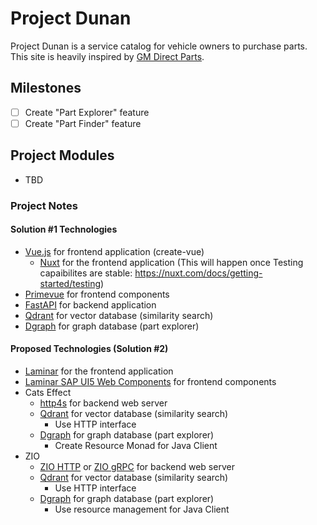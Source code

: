 # Project Dunan
Project Dunan is a service catalog for vehicle owners to purchase parts.  This site is heavily inspired by [GM Direct Parts](https://www.gmpartsdirect.com/).

## Milestones
- [ ] Create "Part Explorer" feature
- [ ] Create "Part Finder" feature

## Project Modules
- TBD


### Project Notes
#### Solution #1 Technologies
- [Vue.js](https://vuejs.org/) for frontend application (create-vue)
    - [Nuxt](https://nuxt.com/) for the frontend application (This will happen once Testing capaibilites are stable: https://nuxt.com/docs/getting-started/testing)
- [Primevue](https://primevue.org/) for frontend components
- [FastAPI](https://fastapi.tiangolo.com/) for backend application
- [Qdrant](https://qdrant.tech/) for vector database (similarity search)
- [Dgraph](https://dgraph.io/) for graph database (part explorer)

#### Proposed Technologies (Solution #2)
- [Laminar](https://laminar.dev/) for the frontend application
- [Laminar SAP UI5 Web Components](https://github.com/sherpal/LaminarSAPUI5Bindings) for frontend components
- Cats Effect
    - [http4s](https://http4s.org/) for backend web server
    - [Qdrant](https://qdrant.tech/) for vector database (similarity search)
      - Use HTTP interface
    - [Dgraph](https://dgraph.io/) for graph database (part explorer)
      - Create Resource Monad for Java Client
- ZIO
    - [ZIO HTTP](https://zio.dev/zio-http/) or [ZIO gRPC](https://zio.dev/ecosystem/community/zio-grpc) for backend web server
    - [Qdrant](https://qdrant.tech/) for vector database (similarity search)
      - Use HTTP interface
    - [Dgraph](https://dgraph.io/) for graph database (part explorer)
      - Use resource management for Java Client